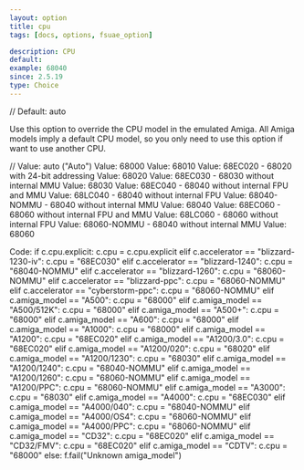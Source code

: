 ```yaml
---
layout: option
title: cpu
tags: [docs, options, fsuae_option]

description: CPU
default:
example: 68040
since: 2.5.19
type: Choice
---
```


// Default: auto

Use this option to override the CPU model in the emulated Amiga. All Amiga
models imply a default CPU model, so you only need to use this option if
want to use another CPU.

// Value: auto ("Auto")
Value: 68000
Value: 68010
Value: 68EC020 - 68020 with 24-bit addressing
Value: 68020
Value: 68EC030 - 68030 without internal MMU
Value: 68030
Value: 68EC040 - 68040 without internal FPU and MMU
Value: 68LC040 - 68040 without internal FPU
Value: 68040-NOMMU - 68040 without internal MMU
Value: 68040
Value: 68EC060 - 68060 without internal FPU and MMU
Value: 68LC060 - 68060 without internal FPU
Value: 68060-NOMMU - 68040 without internal MMU
Value: 68060

Code:
    if c.cpu.explicit:
        c.cpu = c.cpu.explicit
    elif c.accelerator == "blizzard-1230-iv":
        c.cpu = "68EC030"
    elif c.accelerator == "blizzard-1240":
        c.cpu = "68040-NOMMU"
    elif c.accelerator == "blizzard-1260":
        c.cpu = "68060-NOMMU"
    elif c.accelerator == "blizzard-ppc":
        c.cpu = "68060-NOMMU"
    elif c.accelerator == "cyberstorm-ppc":
        c.cpu = "68060-NOMMU"
    elif c.amiga_model == "A500":
        c.cpu = "68000"
    elif c.amiga_model == "A500/512K":
        c.cpu = "68000"
    elif c.amiga_model == "A500+":
        c.cpu = "68000"
    elif c.amiga_model == "A600":
        c.cpu = "68000"
    elif c.amiga_model == "A1000":
        c.cpu = "68000"
    elif c.amiga_model == "A1200":
        c.cpu = "68EC020"
    elif c.amiga_model == "A1200/3.0":
        c.cpu = "68EC020"
    elif c.amiga_model == "A1200/020":
        c.cpu = "68020"
    elif c.amiga_model == "A1200/1230":
        c.cpu = "68030"
    elif c.amiga_model == "A1200/1240":
        c.cpu = "68040-NOMMU"
    elif c.amiga_model == "A1200/1260":
        c.cpu = "68060-NOMMU"
    elif c.amiga_model == "A1200/PPC":
        c.cpu = "68060-NOMMU"
    elif c.amiga_model == "A3000":
        c.cpu = "68030"
    elif c.amiga_model == "A4000":
        c.cpu = "68EC030"
    elif c.amiga_model == "A4000/040":
        c.cpu = "68040-NOMMU"
    elif c.amiga_model == "A4000/OS4":
        c.cpu = "68060-NOMMU"
    elif c.amiga_model == "A4000/PPC":
        c.cpu = "68060-NOMMU"
    elif c.amiga_model == "CD32":
        c.cpu = "68EC020"
    elif c.amiga_model == "CD32/FMV":
        c.cpu = "68EC020"
    elif c.amiga_model == "CDTV":
        c.cpu = "68000"
    else:
        f.fail("Unknown amiga_model")
